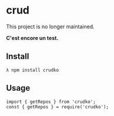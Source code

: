 # crud

This project is no longer maintained. 

__C'est encore un test.__


## Install

    λ npm install crudko


## Usage
    import { getRepos } from 'crudko';
    const { getRepos } = require('crudko');
